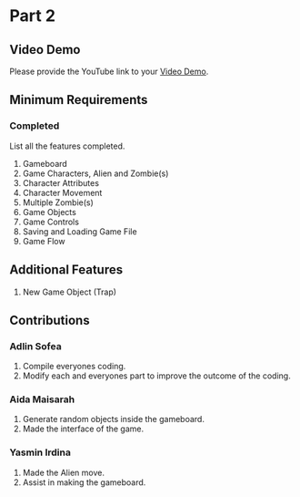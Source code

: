# Part 2

## Video Demo

Please provide the YouTube link to your [Video Demo](https://www.youtube.com/watch?v=dAhQZ3tbdTs&ab_channel=sarahhisam).

## Minimum Requirements

### Completed

List all the features completed.

1. Gameboard
2. Game Characters, Alien and Zombie(s)
3. Character Attributes
4. Character Movement
5. Multiple Zombie(s)
6. Game Objects
7. Game Controls
8. Saving and Loading Game File
9. Game Flow

## Additional Features

1. New Game Object (Trap)

## Contributions

### Adlin Sofea

1. Compile everyones coding.
2. Modify each and everyones part to improve the outcome of the coding.

### Aida Maisarah

1. Generate random objects inside the gameboard.
2. Made the interface of the game.

### Yasmin Irdina

1. Made the Alien move.
2. Assist in making the gameboard.
